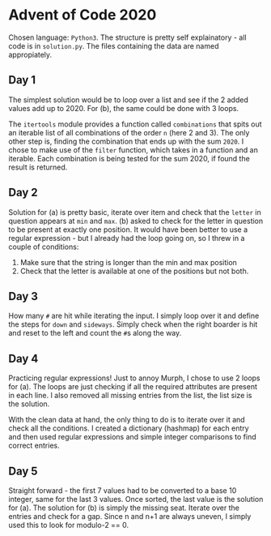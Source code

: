 # Advent of Code 2020

Chosen language: `Python3`. The structure is pretty self explainatory - all code is in `solution.py`. The files containing the data are named appropiately.

## Day 1
The simplest solution would be to loop over a list and see if the 2 added values add up to 2020. For (b), the same could be done with 3 loops.

The `itertools` module provides a function called `combinations` that spits out an iterable list of all combinations of the order `n` (here 2 and 3). The only other step is, finding the combination that ends up with the sum `2020`. I chose to make use of the `filter` function, which takes in a function and an iterable. Each combination is being tested for the sum 2020, if found the result is returned.

## Day 2
Solution for (a) is pretty basic, iterate over item and check that the `letter` in question appears at `min` and `max`. (b) asked to check for the letter in question to be present at exactly one position. It would have been better to use a regular expression - but I already had the loop going on, so I threw in a couple of conditions:
1. Make sure that the string is longer than the min and max position
2. Check that the letter is available at one of the positions but not both. 

## Day 3
How many `#` are hit while iterating the input. I simply loop over it and define the steps for `down` and `sideways`. Simply check when the right boarder is hit and reset to the left and count the `#`s along the way.

## Day 4
Practicing regular expressions! Just to annoy Murph, I chose to use 2 loops for (a). The loops are just checking if all the required attributes are present in each line. I also removed all missing entries from the list, the list size is the solution.

With the clean data at hand, the only thing to do is to iterate over it and check all the conditions. I created a dictionary (hashmap) for each entry and then used regular expressions and simple integer comparisons to find correct entries.

## Day 5 
Straight forward -  the first 7 values had to be converted to a base 10 integer, same for the last 3 values. Once sorted, the last value is the solution for (a). The solution for (b) is simply the missing seat. Iterate over the entries and check for a gap. Since n and n+1 are always uneven, I simply used this to look for modulo-2 == 0. 